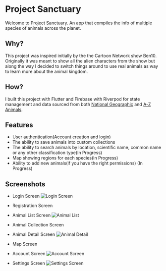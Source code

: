 # Project Sanctuary

Welcome to Project Sanctuary. An app that compiles the info of multiple species of animals across the planet.

## Why?

This project was inspired initially by the the Cartoon Network show Ben10. Originally it was meant to show all the alien characters from the
show but along the way I decided to switch things around to use real animals as way to learn more about the animal kingdom.

## How?

I built this project with Flutter and Firebase with Riverpod for state management and data sourced from both [National Geographic](https://www.nationalgeographic.com/) 
and [A-Z Animals](https://a-z-animals.com/).

## Features

- User authentication(Account creation and login)
- The ability to save animals into custom collections
- The ability to search animals by location, scientific name, common name or any other classification type(In Progress)
- Map showing regions for each species(In Progress)
- Ability to add new animals(if you have the right permissions) (In Progress)

## Screenshots

- Login Screen
![Login Screen]()
- Registration Screen

- Animal List Screen
![Animal List](https://github.com/cgoodridge/animal-database-flutter/blob/riverpod-migration/doc-images/animal_list.png)
- Animal Collection Screen

- Animal Detail Screen
![Animal Detail](https://github.com/cgoodridge/animal-database-flutter/blob/riverpod-migration/doc-images/animal_detail.png)
- Map Screen

- Account Screen
![Account Screen](https://github.com/cgoodridge/animal-database-flutter/blob/riverpod-migration/doc-images/account_screen.png)
- Settings Screen
![Settings Screen](https://github.com/cgoodridge/animal-database-flutter/blob/riverpod-migration/doc-images/settings_screen.png)


